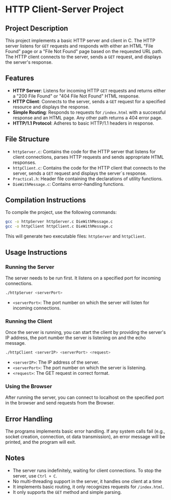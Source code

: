 # HTTP Client-Server Project

## Project Description
This project implements a basic HTTP server and client in C. The HTTP server listens for ``GET`` requests and responds with either an HTML "File Found" page or a "File Not Found" page based on the requested URL path. The HTTP client connects to the server, sends a ``GET`` request, and displays the server's response.

## Features
- **HTTP Server**: Listens for incoming HTTP ``GET`` requests and returns either a "200 File Found" or "404 File Not Found" HTML response.
- **HTTP Client**: Connects to the server, sends a ``GET`` request for a specified resource and displays the response.
- **Simple Routing**: Responds to requests for ``/index.html`` with a successful response and an HTML page. Any other path returns a 404 error page.
- **HTTP/1.1 Protocol**: Adheres to basic HTTP/1.1 headers in response.

## File Structure
- ``httpServer.c``: Contains the code for the HTTP server that listens for client connections, parses HTTP requests and sends appropriate HTML responses.
- ``httpClient.c``: Contains the code for the HTTP client that connects to the server, sends a ``GET`` request and displays the server`s response.
- ``Practical.h``: Header file containing the declarations of utility functions.
- ``DieWithMessage.c``: Contains error-handling functions.

## Compilation Instructions
To compile the project, use the following commands:
~~~ bash
gcc -o httpServer httpServer.c DieWithMessage.c
gcc -o httpClient httpClient.c DieWithMessage.c
~~~
This will generate two executable files: ``httpServer`` and ``httpClient``.

## Usage Instructions

### Running the Server
The server needs to be run first. It listens on a specified port for incoming connections.
~~~ bash
./httpServer <serverPort>
~~~
- ``<serverPort>``: The port number on which the server will listen for incoming connections.

### Running the Client
Once the server is running, you can start the client by providing the server's IP address, the port number the server is listening on and the echo message.
~~~ bash
./httpClient <serverIP> <serverPort> <request>
~~~
- ``<serverIP>``: The IP address of the server.
- ``<serverPort>``: The port number on which the server is listening.
- ``<request>``: The GET request in correct format.

### Using the Browser
After running the server, you can connect to localhost on the specified port in the browser and send requests from the Browser.

## Error Handling
The programs implements basic error handling. If any system calls fail (e.g., socket creation, connection, ot data transmission), an error message will be printed, and the program will exit.

## Notes
- The server runs indefinitely, waiting for client connections. To stop the server, use ``Ctrl + C``.
- No multi-threading support in the server, it handles one client at a time
- It implements basic routing, it only recognizes requests for ``/index.html``.
- It only supports the ``GET`` method and simple parsing.
